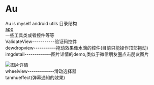 # Au
Au is myself android utils
目录结构<br/>
[app](https://github.com/waylen505/Au/tree/master/app/src/main/java/com/au/wxl/utils)<br/>
 一些工具类或者控件等等<br/>
ValidateView-----------验证码控件<br/>
dewdropview-----------拖动效果像水滴的控件(目前只能操作顶部拖动)<br/>
imgdetail-------------图片详情的demo,类似于微信朋友圈点击朋友图片<br/>

![图片详情](https://github.com/waylen505/Au/blob/master/imgdetail/screen/screen.gif)<br/>
 wheelview-------------滑动选择器<br/>
tanmueffect(弹幕通知的效果)
